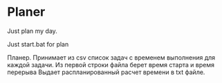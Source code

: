 # Planer

Just plan my day. 

Just start.bat for plan

Планер. Принимает из csv список задач с временем выполнения для каждой задачи. Из первой строки файла берет время старта и время перерыва Выдает распланированный расчет времени в txt файле.

